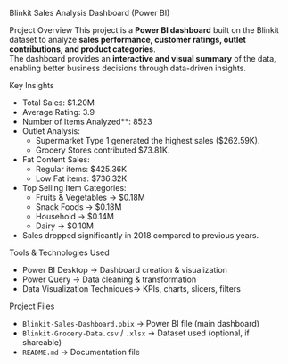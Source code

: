 Blinkit Sales Analysis Dashboard (Power BI)

Project Overview
This project is a **Power BI dashboard** built on the Blinkit dataset to analyze **sales performance, customer ratings, outlet contributions, and product categories**.  
The dashboard provides an **interactive and visual summary** of the data, enabling better business decisions through data-driven insights.  

Key Insights
- Total Sales: $1.20M  
- Average Rating: 3.9  
- Number of Items Analyzed**: 8523
- Outlet Analysis:  
  - Supermarket Type 1 generated the highest sales ($262.59K).  
  - Grocery Stores contributed $73.81K.  
- Fat Content Sales:  
  - Regular items: $425.36K  
  - Low Fat items: $736.32K  
- Top Selling Item Categories:  
  - Fruits & Vegetables → $0.18M  
  - Snack Foods → $0.18M
  - Household → $0.14M
  - Dairy → $0.10M
- Sales dropped significantly in 2018 compared to previous years.  

Tools & Technologies Used
- Power BI Desktop → Dashboard creation & visualization  
- Power Query → Data cleaning & transformation  
- Data Visualization Techniques→ KPIs, charts, slicers, filters  

 Project Files
- `Blinkit-Sales-Dashboard.pbix` → Power BI file (main dashboard)  
- `Blinkit-Grocery-Data.csv` / `.xlsx` → Dataset used (optional, if shareable)  
- `README.md` → Documentation file  
